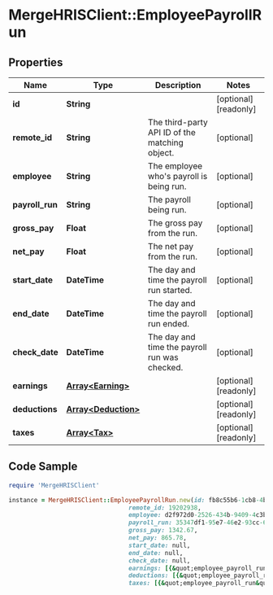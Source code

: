 # MergeHRISClient::EmployeePayrollRun

## Properties

Name | Type | Description | Notes
------------ | ------------- | ------------- | -------------
**id** | **String** |  | [optional] [readonly] 
**remote_id** | **String** | The third-party API ID of the matching object. | [optional] 
**employee** | **String** | The employee who&#39;s payroll is being run. | [optional] 
**payroll_run** | **String** | The payroll being run. | [optional] 
**gross_pay** | **Float** | The gross pay from the run. | [optional] 
**net_pay** | **Float** | The net pay from the run. | [optional] 
**start_date** | **DateTime** | The day and time the payroll run started. | [optional] 
**end_date** | **DateTime** | The day and time the payroll run ended. | [optional] 
**check_date** | **DateTime** | The day and time the payroll run was checked. | [optional] 
**earnings** | [**Array&lt;Earning&gt;**](Earning.md) |  | [optional] [readonly] 
**deductions** | [**Array&lt;Deduction&gt;**](Deduction.md) |  | [optional] [readonly] 
**taxes** | [**Array&lt;Tax&gt;**](Tax.md) |  | [optional] [readonly] 

## Code Sample

```ruby
require 'MergeHRISClient'

instance = MergeHRISClient::EmployeePayrollRun.new(id: fb8c55b6-1cb8-4b4c-9fb6-17924231619d,
                                 remote_id: 19202938,
                                 employee: d2f972d0-2526-434b-9409-4c3b468e08f0,
                                 payroll_run: 35347df1-95e7-46e2-93cc-66f1191edca5,
                                 gross_pay: 1342.67,
                                 net_pay: 865.78,
                                 start_date: null,
                                 end_date: null,
                                 check_date: null,
                                 earnings: [{&quot;employee_payroll_run&quot;:&quot;35347df1-95e7-46e2-93cc-66f1191edca5&quot;,&quot;amount&quot;:1002.34,&quot;type&quot;:&quot;SALARY&quot;},{&quot;employee_payroll_run&quot;:&quot;35347df1-95e7-46e2-93cc-66f1191edca5&quot;,&quot;amount&quot;:8342.34,&quot;type&quot;:&quot;OVERTIME&quot;}],
                                 deductions: [{&quot;employee_payroll_run&quot;:&quot;35347df1-95e7-46e2-93cc-66f1191edca5&quot;,&quot;name&quot;:&quot;Social Security&quot;,&quot;employee_deduction&quot;:34.54,&quot;company_deduction&quot;:78.78}],
                                 taxes: [{&quot;employee_payroll_run&quot;:&quot;35347df1-95e7-46e2-93cc-66f1191edca5&quot;,&quot;name&quot;:&quot;California State Income Tax&quot;,&quot;amount&quot;:100.25,&quot;employer_tax&quot;:&quot;False&quot;}])
```


